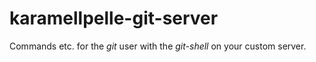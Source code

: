 # karamellpelle-git-server
Commands etc. for the _git_ user with the _git-shell_ on your custom server.
